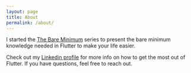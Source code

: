 ```yaml
---
layout: page
title: About
permalink: /about/
---
```


I started the [The Bare Minimum][the-bare-minimum] series to present the bare minimum knowledge needed in Flutter to make your life easier.

Check out my [Linkedin profile][linkedin] for more info on how to get the most out of Flutter. If you have questions, feel free to reach out.

[linkedin]: https://www.linkedin.com/in/tekla-keresztesi-02887298/
[the-bare-minimum]: https://teklakeresztesi.github.io
